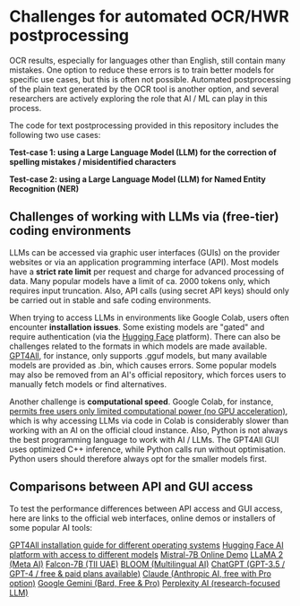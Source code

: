 # Challenges for automated OCR/HWR postprocessing

OCR results, especially for languages other than English, still contain many mistakes. One option to reduce these errors is to train better models for specific use cases, but this is often not possible. Automated postprocessing of the plain text generated by the OCR tool is another option, and several researchers are actively exploring the role that AI / ML can play in this process.

The code for text postprocessing provided in this repository includes the following two use cases:

**Test-case 1: using a Large Language Model (LLM) for the correction of spelling mistakes / misidentified characters**

**Test-case 2: using a Large Language Model (LLM) for Named Entity Recognition (NER)**

## Challenges of working with LLMs via (free-tier) coding environments

LLMs can be accessed via graphic user interfaces (GUIs) on the provider websites or via an application programming interface (API). Most models have a **strict rate limit** per request and charge for advanced processing of data.  Many popular models have a limit of ca. 2000 tokens only, which requires input truncation. Also, API calls (using secret API keys) should only be carried out in stable and safe coding environments.

When trying to access LLMs in environments like Google Colab, users often encounter **installation issues**. Some existing models are "gated" and require authentication (via the [Hugging Face](https://huggingface.co/) platform). There can also be challenges related to the formats in which models are made available. [GPT4All](https://www.nomic.ai/gpt4all), for instance, only supports .gguf models, but many available models are provided as .bin, which causes errors. Some popular models may also be removed from an AI's official repository, which forces users to manually fetch models or find alternatives.

Another challenge is **computational speed**. Google Colab, for instance, [permits free users only limited computational power (no GPU acceleration)](https://medium.com/@jprachir/reality-check-if-you-are-opting-for-google-colaboratory-colab-2c9d36d3c0bd), which is why accessing LLMs via code in Colab is considerably slower than working with an AI on the official cloud instance. Also, Python is not always the best programming language to work with AI / LLMs. The GPT4All GUI uses optimized C++ inference, while Python calls run without optimisation. Python users should therefore always opt for the smaller models first. 

## Comparisons between API and GUI access

To test the performance differences between API access and GUI access, here are links to the official web interfaces, online demos or installers of some popular AI tools:

[GPT4All installation guide for different operating systems](https://gpt4all.io/index.html)
[Hugging Face AI platform with access to different models](https://huggingface.co/spaces)
[Mistral-7B Online Demo](https://huggingface.co/spaces/mistralai/Mistral-7B-Instruct)
[LLaMA 2 (Meta AI)](https://huggingface.co/spaces/facebook/llama-2-7b-chat)
[Falcon-7B (TII UAE)](https://huggingface.co/spaces/tiiuae/falcon-7b-instruct)
[BLOOM (Multilingual AI)](https://huggingface.co/spaces/bigscience/bloom)
[ChatGPT (GPT-3.5 / GPT-4 / free & paid plans available)](https://chat.openai.com)
[Claude (Anthropic AI, free with Pro option)](https://claude.ai)
[Google Gemini (Bard, Free & Pro)](https://gemini.google.com)
[Perplexity AI (research-focused LLM)](https://www.perplexity.ai)
